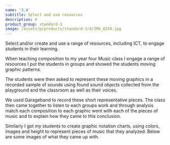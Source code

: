 ```yaml
---
name: '3.4'
subtitle: Select and use resources
description: #
product_group: standard-3
image: /assets/p/products/standard-3/4/IMG_8259.jpg
---
```

Select and/or create and use a range of resources, including ICT, to engage students in their learning.

When teaching composition to my year four Music class I engage a range of resources
I put the students in groups and showed the students moving graphic patterns.

The students were then asked to represent these moving graphics in a recorded sample of sounds using found sound objects collected from the playground and the classroom as well as their voices.  

We used Garageband to record these short representative pieces. The class then came together to listen to each groups work and through analysis match each composition to each  graphic went with each of the pieces of music and to explain how they came to this conclusion.

Similarly I got my students to create graphic notation charts, using colors, images and height to represent pieces of music that they analyzed. Below are some images of what they came up with.

